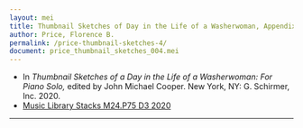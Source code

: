 ```yaml
---
layout: mei
title: Thumbnail Sketches of Day in the Life of a Washerwoman, Appendix II. Dreaming at the Washtub
author: Price, Florence B.
permalink: /price-thumbnail-sketches-4/
document: price_thumbnail_sketches_004.mei
---
```


- In *Thumbnail Sketches of a Day in the Life of a Washerwoman: For Piano Solo,* edited by John Michael Cooper. New York, NY: G. Schirmer, Inc. 2020.
- <a href="https://tufts-primo.hosted.exlibrisgroup.com/permalink/f/bnf7qa/01TUN_ALMA21275628710003851" target="_blank"> Music Library Stacks M24.P75 D3 2020</a>

---
